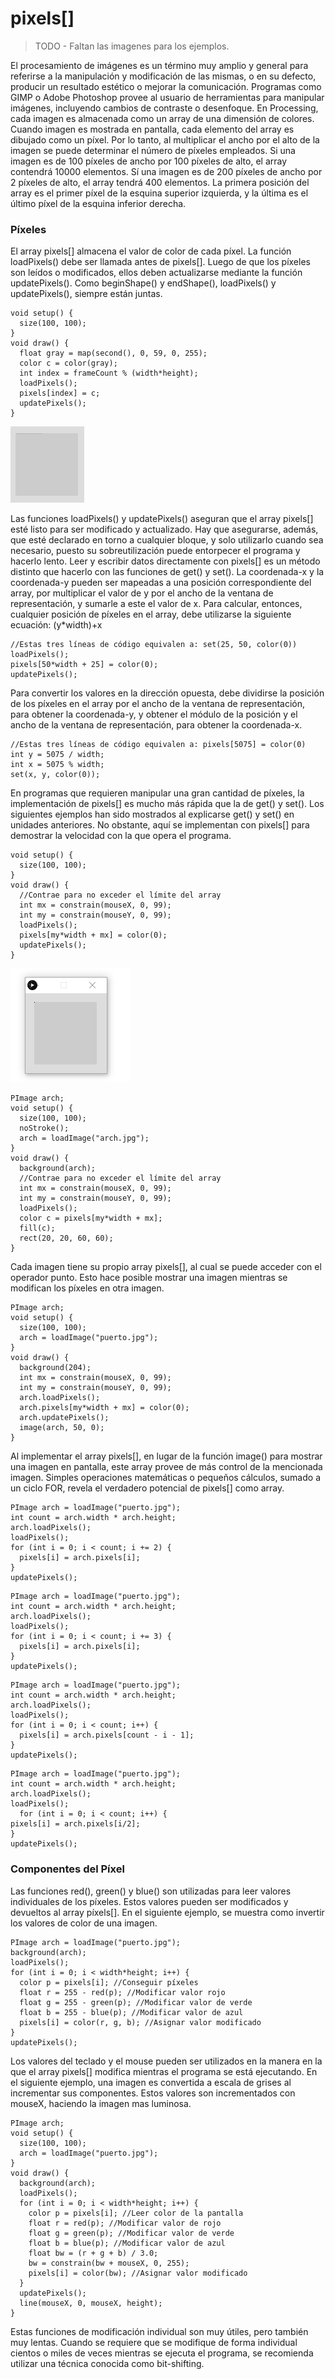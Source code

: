 # pixels[]
> TODO - Faltan las imagenes para los ejemplos.

El procesamiento de imágenes es un término muy amplio y general para referirse a la manipulación y
modificación de las mismas, o en su defecto, producir un resultado estético o mejorar la comunicación.
Programas como GIMP o Adobe Photoshop provee al usuario de herramientas para manipular imágenes,
incluyendo cambios de contraste o desenfoque.
En Processing, cada imagen es almacenada como un array de una dimensión de colores. Cuando imagen
es mostrada en pantalla, cada elemento del array es dibujado como un píxel. Por lo tanto, al multiplicar el
ancho por el alto de la imagen se puede determinar el número de píxeles empleados. Si una imagen es de
100 píxeles de ancho por 100 píxeles de alto, el array contendrá 10000 elementos. Sí una imagen es de 200
píxeles de ancho por 2 píxeles de alto, el array tendrá 400 elementos. La primera posición del array es el
primer píxel de la esquina superior izquierda, y la última es el último píxel de la esquina inferior derecha.

### Píxeles
El array pixels[] almacena el valor de color de cada píxel. La función loadPixels() debe ser llamada
antes de pixels[]. Luego de que los píxeles son leídos o modificados, ellos deben actualizarse mediante la
función updatePixels(). Como beginShape() y endShape(), loadPixels() y updatePixels(),
siempre están juntas.  

``` Processing
void setup() {
  size(100, 100);
}
void draw() {
  float gray = map(second(), 0, 59, 0, 255);
  color c = color(gray);
  int index = frameCount % (width*height);
  loadPixels();
  pixels[index] = c;
  updatePixels();
}
```
![](pixels1.gif)

Las funciones loadPixels() y updatePixels() aseguran que el array pixels[] esté listo para ser
modificado y actualizado. Hay que asegurarse, además, que esté declarado en torno a cualquier bloque, y
solo utilizarlo cuando sea necesario, puesto su sobreutilización puede entorpecer el programa y hacerlo lento.
Leer y escribir datos directamente con pixels[] es un método distinto que hacerlo con las funciones de
get() y set(). La coordenada-x y la coordenada-y pueden ser mapeadas a una posición correspondiente
del array, por multiplicar el valor de y por el ancho de la ventana de representación, y sumarle a este el valor
de x. Para calcular, entonces, cualquier posición de píxeles en el array, debe utilizarse la siguiente ecuación:
(y*width)+x

```Processing
//Estas tres líneas de código equivalen a: set(25, 50, color(0))
loadPixels();
pixels[50*width + 25] = color(0);
updatePixels();
```

Para convertir los valores en la dirección opuesta, debe dividirse la posición de los píxeles en el array por el
ancho de la ventana de representación, para obtener la coordenada-y, y obtener el módulo de la posición y el
ancho de la ventana de representación, para obtener la coordenada-x.

```Processing
//Estas tres líneas de código equivalen a: pixels[5075] = color(0)
int y = 5075 / width;
int x = 5075 % width;
set(x, y, color(0));
```

En programas que requieren manipular una gran cantidad de píxeles, la implementación de pixels[] es
mucho más rápida que la de get() y set(). Los siguientes ejemplos han sido mostrados al explicarse
get() y set() en unidades anteriores. No obstante, aquí se implementan con pixels[] para demostrar la
velocidad con la que opera el programa.

```Processing
void setup() {
  size(100, 100);
}
void draw() {
  //Contrae para no exceder el límite del array
  int mx = constrain(mouseX, 0, 99);
  int my = constrain(mouseY, 0, 99);
  loadPixels();
  pixels[my*width + mx] = color(0);
  updatePixels();
}
```
![](pixels2.gif)

```Processing
PImage arch;
void setup() {
  size(100, 100);
  noStroke();
  arch = loadImage("arch.jpg");
}
void draw() {
  background(arch);
  //Contrae para no exceder el límite del array
  int mx = constrain(mouseX, 0, 99);
  int my = constrain(mouseY, 0, 99);
  loadPixels();
  color c = pixels[my*width + mx];
  fill(c);
  rect(20, 20, 60, 60);
}
```

Cada imagen tiene su propio array pixels[], al cual se puede acceder con el operador punto. Esto hace posible
mostrar una imagen mientras se modifican los píxeles en otra imagen.

```Processing
PImage arch;
void setup() {
  size(100, 100);
  arch = loadImage("puerto.jpg");
}
void draw() {
  background(204);
  int mx = constrain(mouseX, 0, 99);
  int my = constrain(mouseY, 0, 99);
  arch.loadPixels();
  arch.pixels[my*width + mx] = color(0);
  arch.updatePixels();
  image(arch, 50, 0);
}
```
Al implementar el array pixels[], en lugar de la función image() para mostrar una imagen en pantalla,
este array provee de más control de la mencionada imagen. Simples operaciones matemáticas o pequeños
cálculos, sumado a un ciclo FOR, revela el verdadero potencial de pixels[] como array.
```Processing
PImage arch = loadImage("puerto.jpg");
int count = arch.width * arch.height;
arch.loadPixels();
loadPixels();
for (int i = 0; i < count; i += 2) {
  pixels[i] = arch.pixels[i];
}
updatePixels();
```
```Processing
PImage arch = loadImage("puerto.jpg");
int count = arch.width * arch.height;
arch.loadPixels();
loadPixels();
for (int i = 0; i < count; i += 3) {
  pixels[i] = arch.pixels[i];
}
updatePixels();
```
```Processing
PImage arch = loadImage("puerto.jpg");
int count = arch.width * arch.height;
arch.loadPixels();
loadPixels();
for (int i = 0; i < count; i++) {
  pixels[i] = arch.pixels[count - i - 1];
}
updatePixels();
```
```Processing
PImage arch = loadImage("puerto.jpg");
int count = arch.width * arch.height;
arch.loadPixels();
loadPixels();
  for (int i = 0; i < count; i++) {
pixels[i] = arch.pixels[i/2];
}
updatePixels();
```

### Componentes del Píxel
Las funciones red(), green() y blue() son utilizadas para leer valores individuales de los píxeles. Estos
valores pueden ser modificados y devueltos al array píxels[]. En el siguiente ejemplo, se muestra como
invertir los valores de color de una imagen.

```Processing
PImage arch = loadImage("puerto.jpg");
background(arch);
loadPixels();
for (int i = 0; i < width*height; i++) {
  color p = pixels[i]; //Conseguir píxeles
  float r = 255 - red(p); //Modificar valor rojo
  float g = 255 - green(p); //Modificar valor de verde
  float b = 255 - blue(p); //Modificar valor de azul
  pixels[i] = color(r, g, b); //Asignar valor modificado
}
updatePixels();
```

Los valores del teclado y el mouse pueden ser utilizados en la manera en la que el array pixels[] modifica
mientras el programa se está ejecutando. En el siguiente ejemplo, una imagen es convertida a escala de
grises al incrementar sus componentes. Estos valores son incrementados con mouseX, haciendo la imagen
mas luminosa.
```Processing
PImage arch;
void setup() {
  size(100, 100);
  arch = loadImage("puerto.jpg");
}
void draw() {
  background(arch);
  loadPixels();
  for (int i = 0; i < width*height; i++) {
    color p = pixels[i]; //Leer color de la pantalla
    float r = red(p); //Modificar valor de rojo
    float g = green(p); //Modificar valor de verde
    float b = blue(p); //Modificar valor de azul
    float bw = (r + g + b) / 3.0;
    bw = constrain(bw + mouseX, 0, 255);
    pixels[i] = color(bw); //Asignar valor modificado
  }
  updatePixels();
  line(mouseX, 0, mouseX, height);
}
```
Estas funciones de modificación individual son muy útiles, pero también muy lentas. Cuando se requiere que
se modifique de forma individual cientos o miles de veces mientras se ejecuta el programa, se recomienda
utilizar una técnica conocida como bit-shifting.
